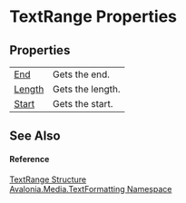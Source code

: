 # TextRange Properties




## Properties
<table>
<tr>
<td><a href="P_Avalonia_Media_TextFormatting_TextRange_End">End</a></td>
<td>Gets the end.</td>
</tr>
<tr>
<td><a href="P_Avalonia_Media_TextFormatting_TextRange_Length">Length</a></td>
<td>Gets the length.</td>
</tr>
<tr>
<td><a href="P_Avalonia_Media_TextFormatting_TextRange_Start">Start</a></td>
<td>Gets the start.</td>
</tr>
</table>

## See Also


#### Reference
<a href="T_Avalonia_Media_TextFormatting_TextRange">TextRange Structure</a>  
<a href="N_Avalonia_Media_TextFormatting">Avalonia.Media.TextFormatting Namespace</a>  
